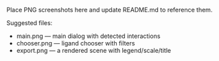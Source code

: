 Place PNG screenshots here and update README.md to reference them.

Suggested files:
- main.png — main dialog with detected interactions
- chooser.png — ligand chooser with filters
- export.png — a rendered scene with legend/scale/title

